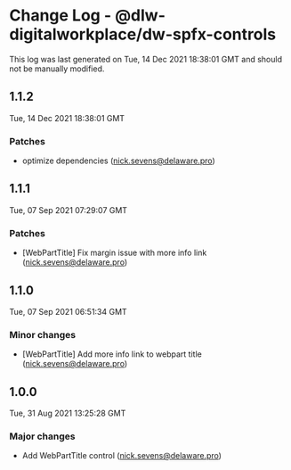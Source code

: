 # Change Log - @dlw-digitalworkplace/dw-spfx-controls

This log was last generated on Tue, 14 Dec 2021 18:38:01 GMT and should not be manually modified.

<!-- Start content -->

## 1.1.2

Tue, 14 Dec 2021 18:38:01 GMT

### Patches

- optimize dependencies (nick.sevens@delaware.pro)

## 1.1.1

Tue, 07 Sep 2021 07:29:07 GMT

### Patches

- [WebPartTitle] Fix margin issue with more info link (nick.sevens@delaware.pro)

## 1.1.0

Tue, 07 Sep 2021 06:51:34 GMT

### Minor changes

- [WebPartTitle] Add more info link to webpart title (nick.sevens@delaware.pro)

## 1.0.0

Tue, 31 Aug 2021 13:25:28 GMT

### Major changes

- Add WebPartTitle control (nick.sevens@delaware.pro)
